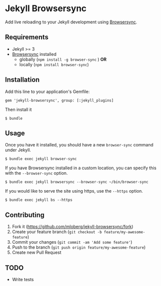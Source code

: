 # Jekyll Browsersync

Add live reloading to your Jekyll development using [Browsersync](https://www.browsersync.io/).

## Requirements

* Jekyll >= 3
* [Browsersync](https://www.browsersync.io/) installed
  * globally (`npm install -g browser-sync` ) **OR**
  * locally (`npm install browser-sync`)

## Installation

Add this line to your application's Gemfile:

    gem 'jekyll-browsersync', group: [:jekyll_plugins]

Then install it

    $ bundle

## Usage

Once you have it installed, you should have a new `browser-sync` command under Jekyll.

    $ bundle exec jekyll browser-sync

If you have Browsersync installed in a custom location, you can specify this with the
`--browser-sync` option.

    $ bundle exec jekyll browsersync --browser-sync ~/bin/browser-sync

If you would like to serve the site using https, use the `--https` option.

    $ bundle exec jekyll bs --https

## Contributing

1. Fork it (https://github.com/mloberg/jekyll-browsersync/fork)
2. Create your feature branch (`git checkout -b feature/my-awesome-feature`)
3. Commit your changes (`git commit -am 'Add some feature'`)
4. Push to the branch (`git push origin feature/my-awesome-feature`)
5. Create new Pull Request

## TODO

* Write tests
